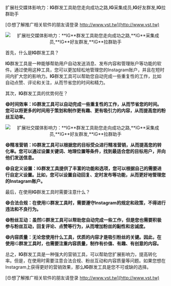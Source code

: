 扩展社交媒体影响力：**IG**群发工具助您走向成功之路,**IG**采集成员,**IG**好友群发,**IG**拉群助手

[😍想了解推广相关软件的朋友请登录 http://www.vst.tw](http://www.vst.tw)

 <center><img src="https://vst.tw/MP4/tuiguang/png/3.png" alt="扩展社交媒体影响力：**IG**群发工具助您走向成功之路,**IG**采集成员,**IG**好友群发,**IG**拉群助手"></center>

首先，什么是**IG**群发工具？

**IG**群发工具是一种能够帮助用户自动发送消息、发布内容和管理账户等功能的软件。通过使用这种工具，您可以更加轻松地管理您的Instagram账户，并且在短时间内扩大您的影响力。**IG**群发工具可以帮助您自动完成一些重复性的工作，比如自动点赞、评论和关注，从而节省您的时间和精力。

其次，**IG**群发工具的优势何在？

**😄时间效率：**IG**群发工具可以自动完成一些重复性的工作，从而节省您的时间。您可以将更多的时间用于策划和制作更有趣、更有吸引力的内容，从而提高您的粉丝互动率。**

 <center><img src="https://vst.tw/MP4/tuiguang/png/1.png" alt="扩展社交媒体影响力：**IG**群发工具助您走向成功之路,**IG**采集成员,**IG**好友群发,**IG**拉群助手"></center>

**😄精准营销：**IG**群发工具可以根据您的目标受众进行精准营销，从而提高您的转化率。您可以通过设置关键词、地理位置等条件，找到最适合您的目标用户，并向他们发送信息。**

**😄自定义设置：**IG**群发工具提供了丰富的功能和选项，您可以根据自己的需要进行自定义设置。比如，您可以设置自动回复、定时发布等功能，从而更好地管理您的Instagram账户。**

最后，在使用**IG**群发工具时需要注意什么？

**😄合法合规：在使用**IG**群发工具时，需要遵守Instagram的规定和政策，不得进行违法和不良行为。**

**😄粉丝互动：虽然**IG**群发工具可以帮助您自动完成一些工作，但是您也需要积极参与粉丝互动，回复评论、点赞等行为，从而增加粉丝的黏性和忠诚度。**

**😄内容质量：无论您使用什么工具，优质的内容才是吸引粉丝的关键。因此，在使用**IG**群发工具时，也需要注重内容质量，制作有价值、有趣、有创意的内容。**

总之，**IG**群发工具是一种强大的营销工具，可以帮助您扩展影响力，提高转化率。但是，在使用时需要注意合法合规、粉丝互动和内容质量等问题。如果您想在Instagram上获得更好的营销效果，那么**IG**群发工具是您不可或缺的选择。

[😍想了解推广相关软件的朋友请登录 http://www.vst.tw](http://www.vst.tw)



